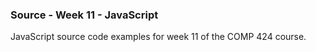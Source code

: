 ### Source - Week 11 - JavaScript

JavaScript source code examples for week 11 of the COMP 424 course.
